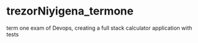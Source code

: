 # trezorNiyigena_termone
term one  exam of Devops, creating a full stack calculator application with tests
